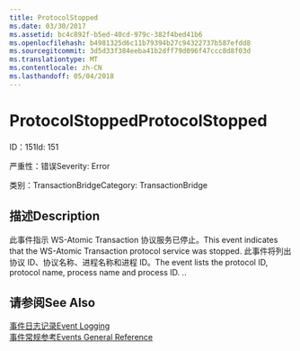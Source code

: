```yaml
---
title: ProtocolStopped
ms.date: 03/30/2017
ms.assetid: bc4c892f-b5ed-40cd-979c-382f4bed41b6
ms.openlocfilehash: b4981325d6c11b79394b27c94322737b587efdd8
ms.sourcegitcommit: 3d5d33f384eeba41b2dff79d096f47ccc8d8f03d
ms.translationtype: MT
ms.contentlocale: zh-CN
ms.lasthandoff: 05/04/2018
---
```

# <a name="protocolstopped"></a><span data-ttu-id="c25b7-102">ProtocolStopped</span><span class="sxs-lookup"><span data-stu-id="c25b7-102">ProtocolStopped</span></span>
<span data-ttu-id="c25b7-103">ID：151</span><span class="sxs-lookup"><span data-stu-id="c25b7-103">Id: 151</span></span>  
  
 <span data-ttu-id="c25b7-104">严重性：错误</span><span class="sxs-lookup"><span data-stu-id="c25b7-104">Severity: Error</span></span>  
  
 <span data-ttu-id="c25b7-105">类别：TransactionBridge</span><span class="sxs-lookup"><span data-stu-id="c25b7-105">Category: TransactionBridge</span></span>  
  
## <a name="description"></a><span data-ttu-id="c25b7-106">描述</span><span class="sxs-lookup"><span data-stu-id="c25b7-106">Description</span></span>  
 <span data-ttu-id="c25b7-107">此事件指示 WS-Atomic Transaction 协议服务已停止。</span><span class="sxs-lookup"><span data-stu-id="c25b7-107">This event indicates that the WS-Atomic Transaction protocol service was stopped.</span></span> <span data-ttu-id="c25b7-108">此事件将列出协议 ID、协议名称、进程名称和进程 ID。</span><span class="sxs-lookup"><span data-stu-id="c25b7-108">The event lists the protocol ID, protocol name, process name and process ID.</span></span> <span data-ttu-id="c25b7-109">.</span><span class="sxs-lookup"><span data-stu-id="c25b7-109">.</span></span>  
  
## <a name="see-also"></a><span data-ttu-id="c25b7-110">请参阅</span><span class="sxs-lookup"><span data-stu-id="c25b7-110">See Also</span></span>  
 [<span data-ttu-id="c25b7-111">事件日志记录</span><span class="sxs-lookup"><span data-stu-id="c25b7-111">Event Logging</span></span>](../../../../../docs/framework/wcf/diagnostics/event-logging/index.md)  
 [<span data-ttu-id="c25b7-112">事件常规参考</span><span class="sxs-lookup"><span data-stu-id="c25b7-112">Events General Reference</span></span>](../../../../../docs/framework/wcf/diagnostics/event-logging/events-general-reference.md)
